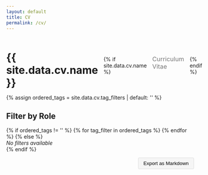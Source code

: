 ```yaml
---
layout: default
title: CV
permalink: /cv/
---
```



<div style="display: flex; align-items: baseline; gap: 15px;">
  <h1 style="margin-bottom: 0;">{{ site.data.cv.name }}</h1>
  {% if site.data.cv.name %}<h3 style="margin-bottom: 0; font-weight: normal; color: #777;">Curriculum Vitae</h3>{% endif  %}
</div>


<style>
  :root {
    /* Theme colors for components */
    --secondary: #d291ff;
    --secondary-contrast: black;
    --button-bg: #f0f0f0;
    --button-text: black;
  }

</style>

<!-- Use the tag_filters from the YAML file with null check -->
{% assign ordered_tags = site.data.cv.tag_filters | default: '' %}

<!-- Calculate the maximum timespan based on the earliest start_date -->
<script>
function getMaxYearsFromTagFilteredCvData() {
  if (!tagFilteredCvData || !tagFilteredCvData.experiences || tagFilteredCvData.experiences.length === 0) return 1;
  const years = tagFilteredCvData.experiences
    .map(exp => exp.start_date)
    .filter(Boolean)
    .map(dateStr => {
      const year = parseInt(dateStr?.slice(0, 4), 10);
      return isNaN(year) ? null : year;
    })
    .filter(year => year !== null);
  if (years.length === 0) return 1;
  const currentYear = new Date().getFullYear();
  const earliestYear = Math.min(...years);
  return currentYear - earliestYear + 1;
}

function updateMaxYears() {
  const maxYears = getMaxYearsFromTagFilteredCvData();
  const timeFilter = document.getElementById('experience-filter');
  if (timeFilter) {
    timeFilter.max = maxYears;
  }
}

// Call updateMaxYears after tagFilteredCvData is set
fetch('/cv/cv.json')
  .then(response => response.json())
  .then(data => {
    cvData = data;
    tagFilteredCvData = filterTagCvData();
    updateMaxYears();
    filteredCvData = filterCvData();
    console.log('cv:', cvData);
    console.log('tagFilteredCvData:', tagFilteredCvData);
    console.log('filteredCvData:', filteredCvData);
  })
  .catch(err => console.error('Failed to load cv.json', err));
</script>

<h2>Filter by Role</h2>
<form id="cv-tags-form">
  {% if ordered_tags != '' %}
    {% for tag_filter in ordered_tags %}
      <tag-toggle
        id="tag-{{ tag_filter.name | slugify }}"
        name="{{ tag_filter.name }}"
        description="{{ tag_filter.description | escape }}"
      ></tag-toggle>
    {% endfor %}
  {% else %}
    <!-- No tag filters available -->
    <div><em>No filters available</em></div>
  {% endif %}
  <div style="margin-top:1em;">
    <time-filter
      id="experience-filter"
      value="10"
      min="0"
      max="10"
      label="Experience Timeframe"
      minLabel="Current only"
      maxLabel="All experience"
    ></time-filter>
    <div style="text-align: right; margin-top: 1em;">
      <button id="export-markdown" class="btn" style="padding: 0.5em 1em; background-color: #f5f5f5; border: 1px solid #ddd; border-radius: 3px; cursor: pointer;" onclick="exportToMarkdown()">Export as Markdown</button>
    </div>
  </div>
</form>

<div id="cv-content"></div>

<!-- Import the web components -->
<script type="module">
  import "/public/Components/tag-toggle.js";
  import "/public/Components/time-filter.js";
  import "/public/Components/cv-experience.js";
</script>

<script>

let cvData = null;
let filteredCvData = null;
let tagFilteredCvData = null;

fetch('/cv/cv.json')
  .then(response => response.json())
  .then(data => {
    cvData = data;
    tagFilteredCvData = filterTagCvData();
    filteredCvData = filterCvData();
    console.log('cv:', cvData);
    console.log('tagFilteredCvData:', tagFilteredCvData);
    console.log('filteredCvData:', filteredCvData);
  })
  .catch(err => console.error('Failed to load cv.json', err));

function filterTagCvData() {
  if (!cvData) return null;
  // Get available tags from cvData.tag_filters
  const availableTags = Array.isArray(cvData.tag_filters) ? cvData.tag_filters.map(t => t.name) : [];
  const selectedTags = Array.from(document.querySelectorAll('#cv-tags-form tag-toggle'))
    .filter(toggle => toggle.checked)
    .map(toggle => toggle.name.trim());

  function passesTagFiltering(tagsAttr) {
    var tags = tagsAttr ? decodeURIComponent(tagsAttr).split(',').map(tag => tag.trim()) : [];
    if (!tags.length) {
      return true;
    }
    if (selectedTags.length === 0) {
      return false;
    }
    const passes = tags.some(tag => {
      const matches = availableTags.includes(tag) && selectedTags.includes(tag);
      return matches;
    });
    return passes;
  }

  return {
    ...cvData,
    experiences: cvData.experiences
      .filter(exp => {
        if (!passesTagFiltering(exp.tags)) return false;
        return true;
      })
      .sort((a, b) => {
        function parseDate(dateStr, fallback) {
          if (!dateStr || dateStr === "Present") return new Date(8640000000000000);
          const d = new Date(dateStr);
          return isNaN(d) ? fallback : d;
        }
        const aEnd = parseDate(a.end_date, new Date(0));
        const bEnd = parseDate(b.end_date, new Date(0));
        if (bEnd - aEnd !== 0) return bEnd - aEnd;
        const aStart = parseDate(a.start_date, new Date(0));
        const bStart = parseDate(b.start_date, new Date(0));
        return bStart - aStart;
      })
      .map(exp => ({
        ...exp,
        descriptions: (exp.descriptions || []).filter(desc => passesTagFiltering(desc.tags))
      }))
  };
}

function filterCvData() {
  if (!cvData) return null;
  // Get available tags from cvData.tag_filters
  const availableTags = Array.isArray(cvData.tag_filters) ? cvData.tag_filters.map(t => t.name) : [];
  // Get selected tags from the UI
  const selectedTags = Array.from(document.querySelectorAll('#cv-tags-form tag-toggle'))
    .filter(toggle => toggle.checked)
    .map(toggle => toggle.name.trim());
  const yearDepth = parseInt(document.getElementById('experience-filter')?.value || '0');
  const today = new Date();
  // Calculate cutoff date based on year depth
  const cutoffYear = today.getFullYear() - yearDepth;
  const cutoffDate = new Date(cutoffYear, today.getMonth(), today.getDate());

  // Helper for tag filtering
  function passesTagFiltering(tagsAttr) {
    var tags = tagsAttr ? decodeURIComponent(tagsAttr).split(',').map(tag => tag.trim()) : [];
    if (!tags.length) {
      return true;
    }
    if (selectedTags.length === 0) {
      return false;
    }
    const passes = tags.some(tag => {
      const matches = availableTags.includes(tag) && selectedTags.includes(tag);
      return matches;
    });
    return passes;
  }

  // Helper for date filtering
  function passesDateFiltering(endDateStr) {
    if (!endDateStr || endDateStr === "Present") return true;
    var endDate = new Date(endDateStr);
    if (isNaN(endDate)) return false;
    if (yearDepth === 0) {
      return false;
    } else {
      return endDate >= cutoffDate;
    }
  }

  return {
    ...cvData,
    experiences: cvData.experiences
      .filter(exp => {
        let isCurrent = exp.end_date === "Present" || !exp.end_date;
        let endDateObj = isCurrent ? today : new Date(exp.end_date);
        let passesDate = yearDepth === 0 ? isCurrent : (isCurrent || endDateObj >= cutoffDate);
        if (!passesDate) return false;
        if (!passesTagFiltering(exp.tags)) return false;
        return true;
      })
      .sort((a, b) => {
        function parseDate(dateStr, fallback) {
          if (!dateStr || dateStr === "Present") return new Date(8640000000000000);
          const d = new Date(dateStr);
          return isNaN(d) ? fallback : d;
        }
        const aEnd = parseDate(a.end_date, new Date(0));
        const bEnd = parseDate(b.end_date, new Date(0));
        if (bEnd - aEnd !== 0) return bEnd - aEnd;
        const aStart = parseDate(a.start_date, new Date(0));
        const bStart = parseDate(b.start_date, new Date(0));
        return bStart - aStart;
      })
      .map(exp => ({
        ...exp,
        descriptions: (exp.descriptions || []).filter(desc => passesTagFiltering(desc.tags))
      }))
  };
}

function renderCvContent() {
  const container = document.getElementById('cv-content');
  if (!filteredCvData || !filteredCvData.experiences) {
    container.innerHTML = '<em>No experiences to display.</em>';
    return;
  }
  container.innerHTML = filteredCvData.experiences.map(exp => {
    const traits = exp.traits ? exp.traits.join(', ') : '';
    const tags = exp.tags ? exp.tags.join(',') : '';
    const employmentType = exp.employment_type || 'Employed';
    const endDate = exp.end_date || 'Present';
    const descriptions = (exp.descriptions || []).map(desc => {
      const descTags = desc.tags ? desc.tags.join(',') : '';
      return `<li data-tags="${encodeURIComponent(descTags)}">${desc.text}</li>`;
    }).join('');
    return `
      <cv-experience
        title="${exp.title}"
        company="${exp.company}"
        traits="${traits}"
        location="${exp.location || 'N/A'}"
        start-date="${exp.start_date || 'N/A'}"
        end-date="${endDate}"
        employment-type="${employmentType}"
        exp-tags="${encodeURIComponent(tags)}"
        class="experience"
      >
        <ul>${descriptions}</ul>
      </cv-experience>
    `;
  }).join('');
}

function onFilterChange() {
  filteredCvData = filterCvData();
  console.log('filteredCvData:', filteredCvData);
  renderCvContent();
}

function onTagFilterChange() {
  tagFilteredCvData = filterTagCvData();
  updateMaxYears();
  filterCV();
  onFilterChange();
}

// Simple normalize function to trim whitespace
function normalizeTag(tag) {
  return tag.trim();
}

// Helper function to get selected tags
function getSelectedTags() {
  return Array.from(document.querySelectorAll('#cv-tags-form tag-toggle'))
    .filter(toggle => toggle.checked)
    .map(toggle => toggle.name.trim());
}

function filterCV() {
  // Available tags from the YAML file
  const availableTags = [{% for tag_filter in site.data.cv.tag_filters %}"{{ tag_filter.name }}"{% unless forloop.last %},{% endunless %}{% endfor %}];

  const selectedTags = getSelectedTags();
  console.log('Selected tags:', selectedTags);

  var timeFilterElem = document.getElementById('experience-filter');
  var yearDepth = timeFilterElem ? parseInt(timeFilterElem.value) : 0;

  // Calculate cutoff date based on year depth
  var today = new Date();
  var cutoffYear = today.getFullYear() - yearDepth;
  var cutoffDate = new Date(cutoffYear, today.getMonth(), today.getDate());

  // Helper for tag filtering
  function passesTagFiltering(tagsAttr) {
    var tags = tagsAttr ? decodeURIComponent(tagsAttr).split(',').map(tag => tag.trim()) : [];
    if (!tags.length) {
      return true;
    }
    if (selectedTags.length === 0) {
      return false;
    }
    const passes = tags.some(tag => {
      const matches = availableTags.includes(tag) && selectedTags.includes(tag);
      return matches;
    });
    return passes;
  }

  // Helper for date filtering
  function passesDateFiltering(endDateStr) {
    if (!endDateStr || endDateStr === "Present") return true;
    var endDate = new Date(endDateStr);
    if (isNaN(endDate)) return false;
    if (yearDepth === 0) {
      // Only current (no end date or 'Present')
      return false;
    } else {
      return endDate >= cutoffDate;
    }
  }

  // Filter experiences based on their tags and end date
  var experiences = document.querySelectorAll('#cv-content .experience');
  experiences.forEach(function(exp) {
    var expTagsAttr = exp.getAttribute('data-exp-tags');
    var endDateStr = exp.getAttribute('data-end-date');

    var passesTagFilter = passesTagFiltering(expTagsAttr);
    var passesDateFilter = passesDateFiltering(endDateStr);

    if ((selectedTags.length === 0 ? passesDateFilter : (passesTagFilter && passesDateFilter))) {
      exp.style.display = '';
    } else {
      exp.style.display = 'none';
    }
  });

  // Filter descriptions based on their tags
  var lis = document.querySelectorAll('#cv-content li');
  lis.forEach(function(li) {
    var tagsAttr = li.getAttribute('data-tags');
    var tags = tagsAttr ? decodeURIComponent(tagsAttr).split(',').map(tag => tag.trim()).filter(Boolean) : [];
    // Show if no tags, otherwise only if tag matches selected
    var passesTagFilter = tags.length === 0 || (selectedTags.length > 0 && tags.some(tag => selectedTags.includes(tag)));
    if (passesTagFilter) {
      li.style.display = '';
    } else {
      li.style.display = 'none';
    }
  });
}

// Initialize filtering on page load
window.addEventListener('DOMContentLoaded', function() {
  setTimeout(() => {
    document.querySelectorAll('tag-toggle').forEach(toggle => {
      toggle.addEventListener('change', () => {
        onTagFilterChange();
      });
    });
    const timeFilter = document.getElementById('experience-filter');
    if (timeFilter) {
      timeFilter.addEventListener('change', () => {
        filterCV();
        onFilterChange();
      });
    }
    filterCV();
    onFilterChange();
  }, 100);
});

function exportToMarkdown() {
  // Get the active filters
  const activeFilters = getSelectedTags();
  const yearDepth = document.getElementById('experience-filter').value;

  // Start building the markdown content
  let markdown = `# Curriculum Vitae\n\n`;

  // Add filter information
  if (activeFilters.length > 0) {
    markdown += `*Filtered by roles: ${activeFilters.join(', ')}*\n\n`;
  }
  markdown += `*Experience timeframe: ${yearDepth} years*\n\n`;

  // Get all visible experiences
  const visibleExperiences = Array.from(document.querySelectorAll('.experience'))
    .filter(exp => exp.style.display !== 'none');

  visibleExperiences.forEach(exp => {
    // Get the title
    const title = exp.querySelector('h2').textContent;
    markdown += `## ${title}\n\n`;

    // Get location and period
    const details = exp.querySelector('p').textContent;
    markdown += `${details}\n\n`;

    // Get the visible description items
    const visibleItems = Array.from(exp.querySelectorAll('li'))
      .filter(li => li.style.display !== 'none');

    if (visibleItems.length > 0) {
      visibleItems.forEach(item => {
        markdown += `- ${item.textContent}\n`;
      });
      markdown += '\n';
    }
  });

  // Create and trigger download
  const blob = new Blob([markdown], {type: 'text/markdown'});
  const url = URL.createObjectURL(blob);
  const a = document.createElement('a');
  a.href = url;

  // Create a filename with name and date
  const now = new Date();
  const dateStr = now.toISOString().split('T')[0]; // YYYY-MM-DD format

  // Get name from data file or fallback to configured value
  let nameForFilename = '{{ site.data.cv.name }}';

  // If the template variable doesn't render, use site author name
  if (!nameForFilename || nameForFilename === '{{ site.data.cv.name }}') {
    nameForFilename = '{{ site.author.name }}';
  }

  // Slugify the name manually (convert to lowercase, replace spaces with hyphens)
  const nameSlug = nameForFilename.toLowerCase().replace(/\s+/g, '-').replace(/[^a-z0-9-]/g, '');

  // Create the filename with the name and selected filters
  let filename = nameSlug;

  // Add selected filters to filename
  if (activeFilters.length > 0) {
    filename += '_' + activeFilters.map(tag => tag.toLowerCase().replace(/\s+/g, '-')).join('-');
  }

  // Add date and extension
  filename += '_cv_' + dateStr + '.md';

  a.download = filename;
  document.body.appendChild(a);
  a.click();
  document.body.removeChild(a);
  URL.revokeObjectURL(url);
}
</script>

